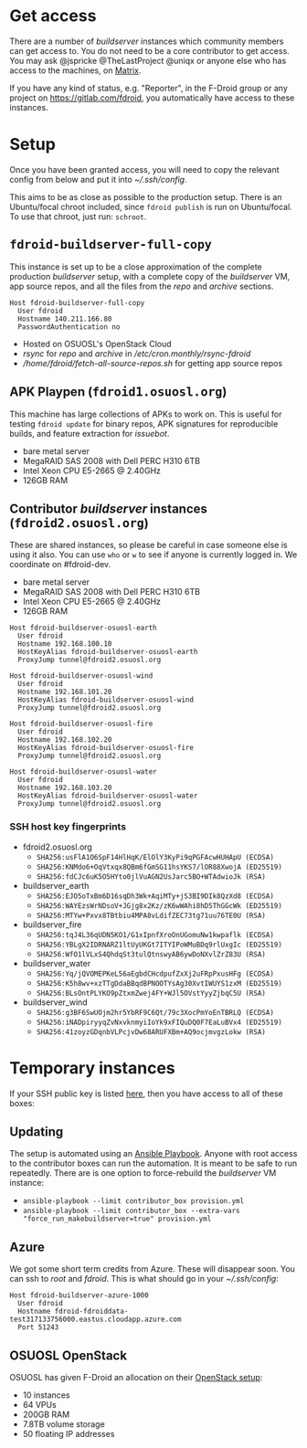 # Get access

There are a number of _buildserver_ instances which community members can get access to.  You do not need to be a core contributor to get access. You may ask @jspricke @TheLastProject @uniqx or anyone else who has access to the machines, on [Matrix](https://matrix.to/#/#fdroid-dev:f-droid.org).

If you have any kind of status, e.g. "Reporter", in the F-Droid group or any project on https://gitlab.com/fdroid, you automatically have access to these instances.


# Setup

Once you have been granted access, you will need to copy the relevant config from below and put it into _~/.ssh/config_.

This aims to be as close as possible to the production setup.  There is an Ubuntu/focal chroot included, since `fdroid publish` is run on Ubuntu/focal.  To use that chroot, just run: `schroot`.

## <tt>fdroid-buildserver-full-copy</tt>

This instance is set up to be a close approximation of the complete production _buildserver_ setup, with a complete copy of the _buildserver_ VM, app source repos, and all the files from the _repo_ and _archive_ sections.


```config
Host fdroid-buildserver-full-copy
  User fdroid
  Hostname 140.211.166.80
  PasswordAuthentication no
```

* Hosted on OSUOSL's OpenStack Cloud
* _rsync_ for _repo_ and _archive_ in _/etc/cron.monthly/rsync-fdroid_
* _/home/fdroid/fetch-all-source-repos.sh_ for getting app source repos


## APK Playpen (<tt>fdroid1.osuosl.org</tt>)

This machine has large collections of APKs to work on.  This is useful for testing `fdroid update` for binary repos, APK signatures for reproducible builds, and feature extraction for _issuebot_.

* bare metal server
* MegaRAID SAS 2008 with Dell PERC H310 6TB
* Intel Xeon CPU E5-2665 @ 2.40GHz
* 126GB RAM


## Contributor _buildserver_ instances (<tt>fdroid2.osuosl.org</tt>)

These are shared instances, so please be careful in case someone else is using it also.  You can use `who` or `w` to see if anyone is currently logged in.  We coordinate on #fdroid-dev.

* bare metal server
* MegaRAID SAS 2008 with Dell PERC H310 6TB
* Intel Xeon CPU E5-2665 @ 2.40GHz
* 126GB RAM

```config
Host fdroid-buildserver-osuosl-earth
  User fdroid
  Hostname 192.168.100.10
  HostKeyAlias fdroid-buildserver-osuosl-earth
  ProxyJump tunnel@fdroid2.osuosl.org

Host fdroid-buildserver-osuosl-wind
  User fdroid
  Hostname 192.168.101.20
  HostKeyAlias fdroid-buildserver-osuosl-wind
  ProxyJump tunnel@fdroid2.osuosl.org

Host fdroid-buildserver-osuosl-fire
  User fdroid
  Hostname 192.168.102.20
  HostKeyAlias fdroid-buildserver-osuosl-fire
  ProxyJump tunnel@fdroid2.osuosl.org

Host fdroid-buildserver-osuosl-water
  User fdroid
  Hostname 192.168.103.20
  HostKeyAlias fdroid-buildserver-osuosl-water
  ProxyJump tunnel@fdroid2.osuosl.org
```

### SSH host key fingerprints

* fdroid2.osuosl.org
  * `SHA256:usFlA1O6SpF14HlHqK/ElOlY3KyPi9qPGFAcwHUHApU (ECDSA)`
  * `SHA256:KNMdo6+OqVtxqx8QBm6fGmSG11hsYKS7/lOR88XwojA (ED25519)`
  * `SHA256:fdCJc6uK5O5HYto0jlVuAGN2UsJarc5BO+WTAdwioJk (RSA)`
* buildserver_earth
  * `SHA256:EJO5oTxBm6D16sqDh3Wk+AqiMTy+jS3BI9DIk8QzXd8 (ECDSA)`
  * `SHA256:WAYEzsWrNDsoV+JGjg8x2Kz/zK6wWAhi8hD5ThGGcWk (ED25519)`
  * `SHA256:MTYw+Pxvx8TBtbiu4MPA8vLdifZEC73tg71uu76TE0U (RSA)`
* buildserver_fire
  * `SHA256:tqJ4L36qUDN5KO1/G1xIpnfXroOnUGomuNw1kwpaflk (ECDSA)`
  * `SHA256:YBLgX2IDRNARZ1ltUyUKGt7ITYIPoWMuBDq9rlUxgIc (ED25519)`
  * `SHA256:WfO1lVLxS4QhdqSt3tulQtnswyAB6ywDoNXvlZrZ83U (RSA)`
* buildserver_water
  * `SHA256:Yq/jQVOMEPKeL56aEgbdCHcdpufZxXj2uFRpPxusHFg (ECDSA)`
  * `SHA256:K5h8wv+xzTTgDdaBBqdBPNOOTYsAg30XvtIWUYS1zxM (ED25519)`
  * `SHA256:BLsOntPLYKO9pZtxmZwej4FY+WJl5OVstYyyZjbqC5U (RSA)`
* buildserver_wind
  * `SHA256:g3BF6SwUOjm2hr5YbRF9C6Qt/79c3XocPmYoEnTBRLQ (ECDSA)`
  * `SHA256:iNADpiryyqZvNxvknmyiIoYk9xFIQuDQ0F7EaLuBVx4 (ED25519)`
  * `SHA256:41zoyzGDqnbVLPcjvDw68ARUFXBm+AQ9ocjmvgzLokw (RSA)`


# Temporary instances

If your SSH public key is listed [here](https://gitlab.com/fdroid/fdroid-cfarm-bootstrap/-/tree/master/files/contributor_keys), then you have access to all of these boxes:

## Updating

The setup is automated using an [Ansible Playbook](https://gitlab.com/fdroid/fdroid-bootstrap-buildserver).  Anyone with root access to the contributor boxes can run the automation.  It is meant to be safe to run repeatedly.  There are is one option to force-rebuild the _buildserver_ VM instance:

* `ansible-playbook --limit contributor_box provision.yml`
* `ansible-playbook --limit contributor_box --extra-vars "force_run_makebuildserver=true" provision.yml`

## Azure

We got some short term credits from Azure.  These will disappear soon.  You can ssh to _root_ and _fdroid_.  This is what should go in your _~/.ssh/config_:

```config
Host fdroid-buildserver-azure-1000
  User fdroid
  Hostname fdroid-fdroiddata-test317133756000.eastus.cloudapp.azure.com
  Port 51243
```

## OSUOSL OpenStack

OSUOSL has given F-Droid an allocation on their [OpenStack setup](https://osuosl.org/services/hosting/details/#openstack):

* 10 instances
* 64 VPUs
* 200GB RAM
* 7.8TB volume storage
* 50 floating IP addresses
